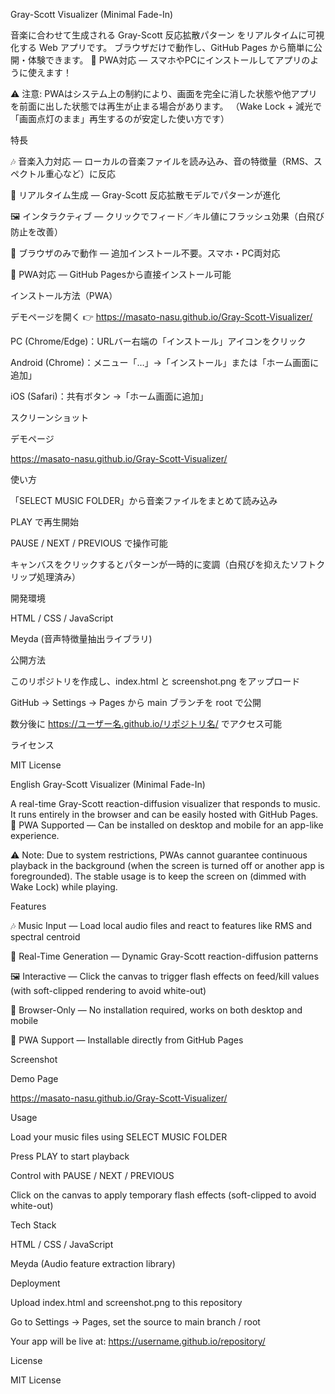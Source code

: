 Gray-Scott Visualizer (Minimal Fade-In)

音楽に合わせて生成される Gray-Scott 反応拡散パターン をリアルタイムに可視化する Web アプリです。
ブラウザだけで動作し、GitHub Pages から簡単に公開・体験できます。
📱 PWA対応 — スマホやPCにインストールしてアプリのように使えます！

⚠️ 注意: PWAはシステム上の制約により、画面を完全に消した状態や他アプリを前面に出した状態では再生が止まる場合があります。
（Wake Lock + 減光で「画面点灯のまま」再生するのが安定した使い方です）

特長

🎶 音楽入力対応 — ローカルの音楽ファイルを読み込み、音の特徴量（RMS、スペクトル重心など）に反応

🌊 リアルタイム生成 — Gray-Scott 反応拡散モデルでパターンが進化

🖼️ インタラクティブ — クリックでフィード／キル値にフラッシュ効果（白飛び防止を改善）

📱 ブラウザのみで動作 — 追加インストール不要。スマホ・PC両対応

🧩 PWA対応 — GitHub Pagesから直接インストール可能

インストール方法（PWA）

デモページを開く
👉 https://masato-nasu.github.io/Gray-Scott-Visualizer/

PC (Chrome/Edge)：URLバー右端の「インストール」アイコンをクリック

Android (Chrome)：メニュー「…」→「インストール」または「ホーム画面に追加」

iOS (Safari)：共有ボタン →「ホーム画面に追加」

スクリーンショット

デモページ

https://masato-nasu.github.io/Gray-Scott-Visualizer/

使い方

「SELECT MUSIC FOLDER」から音楽ファイルをまとめて読み込み

PLAY で再生開始

PAUSE / NEXT / PREVIOUS で操作可能

キャンバスをクリックするとパターンが一時的に変調（白飛びを抑えたソフトクリップ処理済み）

開発環境

HTML / CSS / JavaScript

Meyda
 (音声特徴量抽出ライブラリ)

公開方法

このリポジトリを作成し、index.html と screenshot.png をアップロード

GitHub → Settings → Pages から main ブランチを root で公開

数分後に https://ユーザー名.github.io/リポジトリ名/ でアクセス可能

ライセンス

MIT License

English
Gray-Scott Visualizer (Minimal Fade-In)

A real-time Gray-Scott reaction-diffusion visualizer that responds to music.
It runs entirely in the browser and can be easily hosted with GitHub Pages.
📱 PWA Supported — Can be installed on desktop and mobile for an app-like experience.

⚠️ Note: Due to system restrictions, PWAs cannot guarantee continuous playback in the background (when the screen is turned off or another app is foregrounded).
The stable usage is to keep the screen on (dimmed with Wake Lock) while playing.

Features

🎶 Music Input — Load local audio files and react to features like RMS and spectral centroid

🌊 Real-Time Generation — Dynamic Gray-Scott reaction-diffusion patterns

🖼️ Interactive — Click the canvas to trigger flash effects on feed/kill values (with soft-clipped rendering to avoid white-out)

📱 Browser-Only — No installation required, works on both desktop and mobile

🧩 PWA Support — Installable directly from GitHub Pages

Screenshot

Demo Page

https://masato-nasu.github.io/Gray-Scott-Visualizer/

Usage

Load your music files using SELECT MUSIC FOLDER

Press PLAY to start playback

Control with PAUSE / NEXT / PREVIOUS

Click on the canvas to apply temporary flash effects (soft-clipped to avoid white-out)

Tech Stack

HTML / CSS / JavaScript

Meyda
 (Audio feature extraction library)

Deployment

Upload index.html and screenshot.png to this repository

Go to Settings → Pages, set the source to main branch / root

Your app will be live at:
https://username.github.io/repository/

License

MIT License
